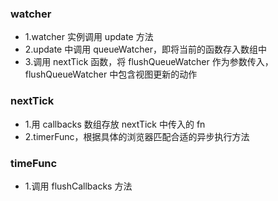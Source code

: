 ### watcher

-   1.watcher 实例调用 update 方法
-   2.update 中调用 queueWatcher，即将当前的函数存入数组中
-   3.调用 nextTick 函数，将 flushQueueWatcher 作为参数传入，flushQueueWatcher 中包含视图更新的动作

### nextTick

-   1.用 callbacks 数组存放 nextTick 中传入的 fn
-   2.timerFunc，根据具体的浏览器匹配合适的异步执行方法

### timeFunc

-   1.调用 flushCallbacks 方法
